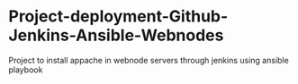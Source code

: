 # Project-deployment-Github-Jenkins-Ansible-Webnodes
Project to install appache in webnode servers through jenkins using ansible playbook
